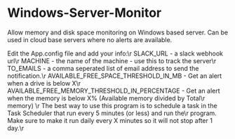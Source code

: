 # Windows-Server-Monitor
Allow memory and disk space monitoring on Windows based server. Can be used in cloud base servers where no alerts are available.

Edit the App.config file and add your info:\r
SLACK_URL - a slack webhook url\r
MACHINE - the name of the machine - use this to track the server\r
TO_EMAILS - a comma seperated list of email address to send the notification.\r
AVAILABLE_FREE_SPACE_THRESHOLD_IN_MB - Get an alert when a drive is below X\r
AVAILABLE_FREE_MEMORY_THRESHOLD_IN_PERCENTAGE - Get an alert when the memory is below X% (Available memory divided by Total\r memory)
\r
The best way to use this program is to schedule a task in the Task Scheduler that run every 5 minutes (or less) and run the\r program. Make sure to make it run daily every X minutes so it will not stop after 1 day.\r

